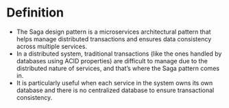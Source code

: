 # Definition
* The Saga design pattern is a microservices architectural pattern that helps manage distributed transactions and ensures data consistency across multiple services.
* In a distributed system, traditional transactions (like the ones handled by databases using ACID properties) are difficult to manage due to the distributed nature of services, and that’s where the Saga pattern comes in.
* It is particularly useful when each service in the system owns its own database and there is no centralized database to ensure transactional consistency.
